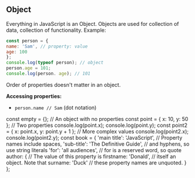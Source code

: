 ## Object
Everything in JavaScript is an Object.
Objects are used for collection of data, collection of functionality.
Example:

```javascript
const person = {
name: 'Sam', // property: value
age: 100
};
console.log(typeof person); // object
person.age = 101;
console.log(person. age); // 101
```

Order of properties doesn't matter in an object.

 **Accessing properties:**
 - `person.name // Sam` (dot notation)
 


const empty = {}; // An object with no properties
const point = { x: 10, y: 50 }; // Two properties
console.log(point.x);
console.log(point.y);
const point2 = { x: point.x, y: point.y + 1 }; // More complex values
console.log(point2.x);
console.log(point2.y);
const book = {
  'main title': 'JavaScript', // Property names include spaces,
  'sub-title': 'The Definitive Guide', // and hyphens, so use string literals
  'for': 'all audiences', // for is a reserved word, so quote
  author: { // The value of this property is
    firstname: 'Donald', // itself an object. Note that
    surname: 'Duck' // these property names are unquoted.
  }
};